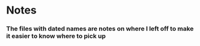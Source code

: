 # Notes 

### **The files with dated names are notes on where I left off to make it easier to know where to pick up**